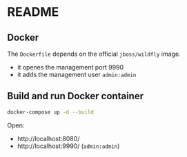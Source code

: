 # README

## Docker

The `Dockerfile` depends on the official `jboss/wildfly` image.

* it openes the management port 9990
* it adds the management user `admin:admin`

## Build and run Docker container

```bash
docker-compose up -d --build
```

Open:
* http://localhost:8080/
* http://localhost:9990/ (`admin:admin`)



